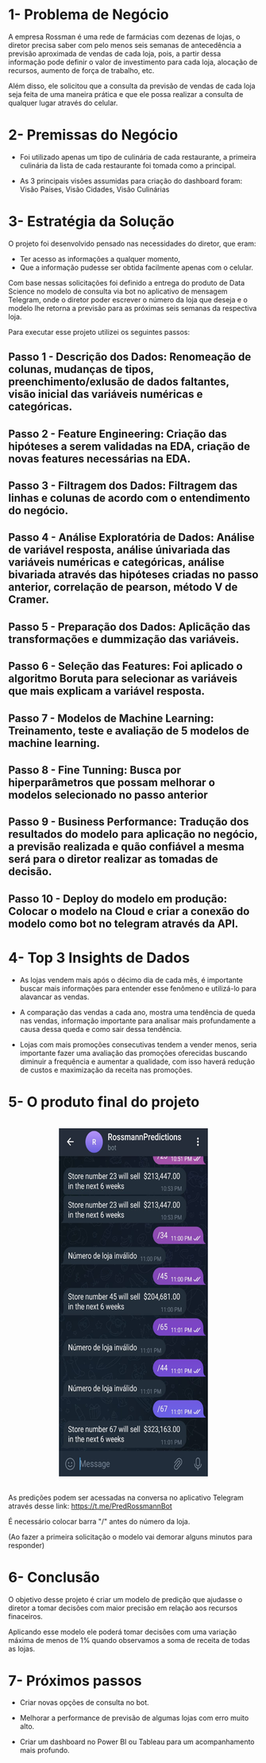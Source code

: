 # 1- Problema de Negócio

A empresa Rossman é uma rede de farmácias com dezenas de lojas, o diretor precisa saber com pelo menos seis semanas de antecedência a previsão aproximada de vendas de cada loja, pois, a partir dessa informação pode definir o valor de investimento para cada loja, alocação de recursos, aumento de força de trabalho, etc.


Além disso, ele solicitou que a consulta da previsão de vendas de cada loja seja feita de uma maneira prática e que ele possa realizar a consulta de qualquer lugar através do celular.



# 2- Premissas do Negócio

- Foi utilizado apenas um tipo de culinária de cada restaurante, a primeira culinária da lista de cada restaurante foi tomada como a principal.

- As 3 principais visões assumidas para criação do dashboard foram: Visão Países, Visão Cidades, Visão Culinárias


# 3- Estratégia da Solução

O projeto foi desenvolvido pensado nas necessidades do diretor, que eram:

- Ter acesso as informações a qualquer momento, 
- Que a informação pudesse ser obtida facilmente apenas com o celular.

Com base nessas solicitações foi definido a entrega do produto de Data Science no modelo de consulta via bot no aplicativo de mensagem Telegram, onde o diretor poder escrever o número da loja que deseja e o modelo lhe retorna a previsão para as próximas seis semanas da respectiva loja.

Para executar esse projeto utilizei os seguintes passos:

## Passo 1 - Descrição dos Dados: Renomeação de colunas, mudanças de tipos, preenchimento/exlusão de dados faltantes, visão inicial das variáveis numéricas e categóricas.

## Passo 2 - Feature Engineering: Criação das hipóteses a serem validadas na EDA, criação de novas features necessárias na EDA.

## Passo 3 - Filtragem dos Dados: Filtragem das linhas e colunas de acordo com o entendimento do negócio.

## Passo 4  - Análise Exploratória de Dados: Análise de variável resposta, análise únivariada das variáveis numéricas e categóricas, análise bivariada através das hipóteses criadas no passo anterior, correlação de pearson, método V de Cramer.

## Passo 5 - Preparação dos Dados: Aplicãção das transformações e dummização das variáveis.

## Passo 6 - Seleção das Features: Foi aplicado o algoritmo Boruta para selecionar as variáveis que mais explicam a variável resposta.

## Passo 7 - Modelos de Machine Learning: Treinamento, teste e avaliação de 5 modelos de machine learning.

## Passo 8 - Fine Tunning: Busca por hiperparâmetros que possam melhorar o modelos selecionado no passo anterior

## Passo 9 - Business Performance: Tradução dos resultados do modelo para aplicação no negócio, a previsão realizada e quão confiável a mesma será para o diretor realizar as tomadas de decisão.

## Passo 10 - Deploy do modelo em produção: Colocar o modelo na Cloud e criar a conexão do modelo como bot no telegram através da API.



# 4- Top 3 Insights de Dados

- As lojas vendem mais após o décimo dia de cada mês, é importante buscar mais informações para entender esse fenômeno e utilizá-lo para alavancar as vendas.

- A comparação das vendas a cada ano, mostra uma tendência de queda nas vendas, informação importante para analisar mais profundamente a causa dessa queda e como sair dessa tendência.

- Lojas com mais promoções consecutivas tendem a vender menos, seria importante fazer uma avaliação das promoções oferecidas buscando diminuir a frequência e aumentar a qualidade, com isso haverá redução de custos e maximização da receita nas promoções.



# 5- O produto final do projeto

<br>
<div align="center">
<img src="visaobot.jpeg" height = "700"width="300px"/>
</div>
<br>


As predições podem ser acessadas na conversa no aplicativo Telegram através desse link: https://t.me/PredRossmannBot

É necessário colocar barra "/" antes do número da loja.

(Ao fazer a primeira solicitação o modelo vai demorar alguns minutos para responder)


# 6- Conclusão

O objetivo desse projeto é criar um modelo de predição que ajudasse o diretor a tomar decisões com maior precisão em relação aos recursos finaceiros.

Aplicando esse modelo ele poderá tomar decisões com uma variação máxima de menos de 1% quando observamos a soma de receita de todas as lojas. 




# 7- Próximos passos

- Criar novas opções de consulta no bot.

- Melhorar a performance de previsão de algumas lojas com erro muito alto.

- Criar um dashboard no Power BI ou Tableau para um acompanhamento mais profundo.